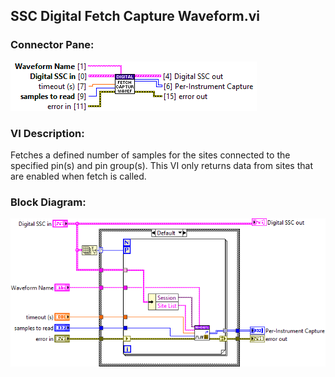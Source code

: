 ## **SSC Digital Fetch Capture Waveform.vi**
### Connector Pane:
![alt text](/docs/images/Instrument%20Control/Digital/SSC%20Digital/Source%20and%20Capture%20Waveforms/SSC%20Digital%20Fetch%20Capture%20Waveform.vic.png "SSC Digital Fetch Capture Waveform.vi connector pane")

### VI Description:
Fetches a defined number of samples for the sites connected to the specified pin(s) and pin group(s). This VI only returns data from sites that are enabled when fetch is called.


### Block Diagram:
![alt text](/docs/images/Instrument%20Control/Digital/SSC%20Digital/Source%20and%20Capture%20Waveforms/SSC%20Digital%20Fetch%20Capture%20Waveform.vid.png "SSC Digital Fetch Capture Waveform.vi block diagram")
